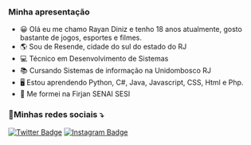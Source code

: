 ### Minha apresentação
- 😀 Olá eu me chamo Rayan Diniz e tenho 18 anos atualmente, gosto bastante de jogos, esportes e filmes.
- 🌎 Sou de Resende, cidade do sul do estado do RJ
- 💻 Técnico em Desenvolvimento de Sistemas
- 📚 Cursando Sistemas de informação na Unidombosco RJ
- 🖥 Estou aprendendo Python, C#, Java, Javascript, CSS, Html e Php.
- 📘 Me formei na Firjan SENAI SESI
### 🔗Minhas redes sociais ⤵
[![Twitter Badge](https://img.shields.io/badge/-Twitter-1ca0f1?style=flat-square&labelColor=1ca0f1&logo=twitter&logoColor=white&link=https://twitter.com/Hagasha1)](https://twitter.com/Hagasha1)
[![Instagram Badge](https://img.shields.io/badge/Instagram-E4405F?style=for-the-badge&logo=instagram&logoColor=white)](https://instagram.com/rayandiniz1)

